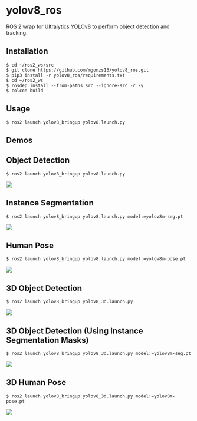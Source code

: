 # yolov8_ros

ROS 2 wrap for [Ultralytics YOLOv8](https://github.com/ultralytics/ultralytics) to perform object detection and tracking.

## Installation

```shell
$ cd ~/ros2_ws/src
$ git clone https://github.com/mgonzs13/yolov8_ros.git
$ pip3 install -r yolov8_ros/requirements.txt
$ cd ~/ros2_ws
$ rosdep install --from-paths src --ignore-src -r -y
$ colcon build
```

## Usage

```shell
$ ros2 launch yolov8_bringup yolov8.launch.py
```

## Demos

## Object Detection

```shell
$ ros2 launch yolov8_bringup yolov8.launch.py
```

[![](https://drive.google.com/thumbnail?authuser=0&sz=w1280&id=1gTQt6soSIq1g2QmK7locHDiZ-8MqVl2w)](https://drive.google.com/file/d/1gTQt6soSIq1g2QmK7locHDiZ-8MqVl2w/view?usp=sharing)

## Instance Segmentation

```shell
$ ros2 launch yolov8_bringup yolov8.launch.py model:=yolov8m-seg.pt
```

[![](https://drive.google.com/thumbnail?authuser=0&sz=w1280&id=1dwArjDLSNkuOGIB0nSzZR6ABIOCJhAFq)](https://drive.google.com/file/d/1dwArjDLSNkuOGIB0nSzZR6ABIOCJhAFq/view?usp=sharing)

## Human Pose

```shell
$ ros2 launch yolov8_bringup yolov8.launch.py model:=yolov8m-pose.pt
```

[![](https://drive.google.com/thumbnail?authuser=0&sz=w1280&id=1pRy9lLSXiFEVFpcbesMCzmTMEoUXGWgr)](https://drive.google.com/file/d/1pRy9lLSXiFEVFpcbesMCzmTMEoUXGWgr/view?usp=sharing)

## 3D Object Detection

```shell
$ ros2 launch yolov8_bringup yolov8_3d.launch.py
```

[![](https://drive.google.com/thumbnail?authuser=0&sz=w1280&id=1rkQsu3-JmfEvJVGqIHS3uXEBdCfDzDQ1)](https://drive.google.com/file/d/1rkQsu3-JmfEvJVGqIHS3uXEBdCfDzDQ1/view?usp=sharing)

## 3D Object Detection (Using Instance Segmentation Masks)

```shell
$ ros2 launch yolov8_bringup yolov8_3d.launch.py model:=yolov8m-seg.pt
```

[![](https://drive.google.com/thumbnail?authuser=0&sz=w1280&id=16NvYp5ABrraHkdKzWeytsidGUK4vqyFs)](https://drive.google.com/file/d/16NvYp5ABrraHkdKzWeytsidGUK4vqyFs/view?usp=sharing)

## 3D Human Pose

```shell
$ ros2 launch yolov8_bringup yolov8_3d.launch.py model:=yolov8m-pose.pt
```

[![](https://drive.google.com/thumbnail?authuser=0&sz=w1280&id=1lO3qSud6cSuaqHb-gB0tpq9Nu5hZt72Z)](https://drive.google.com/file/d/1lO3qSud6cSuaqHb-gB0tpq9Nu5hZt72Z/view?usp=sharing)
